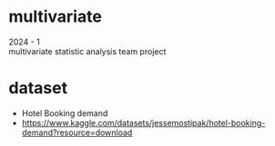 # multivariate

2024 - 1  
multivariate statistic analysis team project

# dataset

* Hotel Booking demand
* https://www.kaggle.com/datasets/jessemostipak/hotel-booking-demand?resource=download
